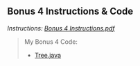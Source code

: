 ## Bonus 4 Instructions & Code

*Instructions: [Bonus 4 Instructions.pdf](https://github.com/odnaiviv/CSC2720/blob/main/Bonus%20Assignments/Bonus%204/Bonus%204%20Instructions.pdf)*

>My Bonus 4 Code: 
>* [Tree.java](https://github.com/odnaiviv/CSC2720/edit/main/Bonus%20Assignments/Bonus%204/README.md)
